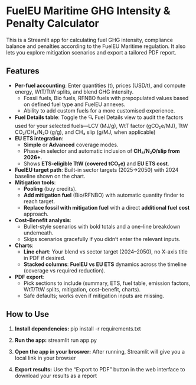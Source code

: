 # FuelEU Maritime GHG Intensity & Penalty Calculator

This is a Streamlit app for calculating fuel GHG intensity, compliance balance and penalties according to the FuelEU Maritime regulation. It also lets you explore mitigation scenarios and export a tailored PDF report.

## Features

- **Per-fuel accounting**: Enter quantities (t), prices (USD/t), and compute energy, WtT/TtW splits, and blend GHG intensity.
  - Fossil fuels, Bio fuels, RFNBO fuels with prepopulated values based on defined fuel type and FuelEU annexes.
  - Ability to add custom fuels for a more customised experience.
- **Fuel Details table**: Toggle the 🔍 Fuel Details view to audit the factors used for your selected fuels—LCV (MJ/g), WtT factor (gCO₂e/MJ), TtW CO₂/CH₄/N₂O (g/g), and CH₄ slip (g/MJ, when applicable)
- **EU ETS integration**:
  - **Simple** or **Advanced** coverage modes.
  - Phase-in selector and automatic inclusion of **CH₄/N₂O/slip from 2026+**.
  - Shows **ETS-eligible TtW (covered tCO₂e)** and **EU ETS cost**.
- **FuelEU target path**: Built-in sector targets (2025→2050) with 2024 baseline shown on the chart.
- **Mitigation tools**:
  - **Pooling** (buy credits).
  - **Add mitigation fuel** (Bio/RFNBO) with automatic quantity finder to reach target.
  - **Replace fossil with mitigation fuel** with a direct **additional fuel cost** approach.
- **Cost–Benefit analysis**:
  - Bullet-style scenarios with bold totals and a one-line breakdown underneath.
  - Skips scenarios gracefully if you didn’t enter the relevant inputs.
- **Charts**:
  - **Line chart**: Your blend vs sector target (2024–2050), no X-axis title in PDF if desired.
  - **Stacked columns**: **FuelEU vs EU ETS** dynamics across the timeline (coverage vs required reduction).
- **PDF export**:
  - Pick sections to include (summary, ETS, fuel table, emission factors,  WtT/TtW splits, mitigation, cost–benefit, charts).
  - Safe defaults; works even if mitigation inputs are missing.

## How to Use

1. **Install dependencies:**
pip install -r requirements.txt

2. **Run the app:**
streamlit run app.py

3. **Open the app in your broswer:**
After running, Streamlit will give you a local link in your browser

4. **Export results:**
Use the “Export to PDF” button in the web interface to download your results as a report
